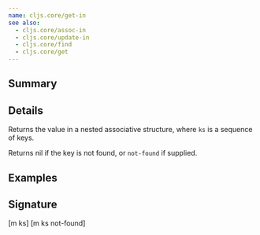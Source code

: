 ```yaml
---
name: cljs.core/get-in
see also:
  - cljs.core/assoc-in
  - cljs.core/update-in
  - cljs.core/find
  - cljs.core/get
---
```


## Summary

## Details

Returns the value in a nested associative structure, where `ks` is a sequence of
keys.

Returns nil if the key is not found, or `not-found` if supplied.

## Examples

## Signature
[m ks]
[m ks not-found]
